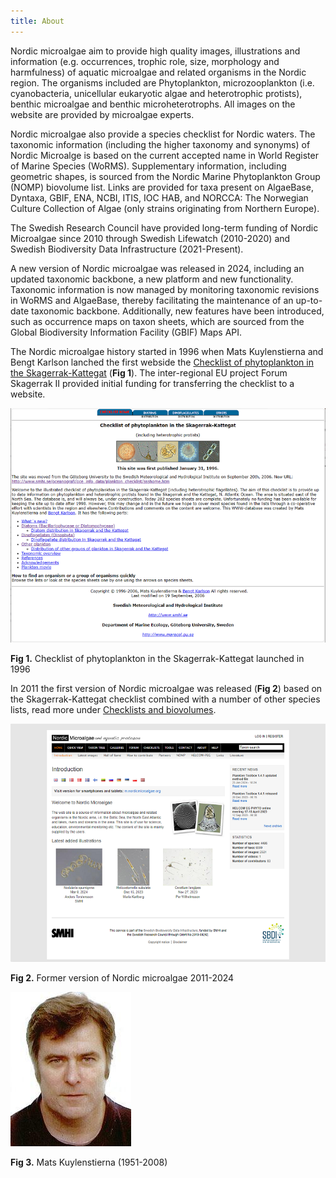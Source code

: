 ```yaml
---
title: About
---
```


Nordic microalgae aim to provide high quality images, illustrations and information (e.g. occurrences, trophic role, size, morphology and harmfulness) of aquatic microalgae and related organisms in the Nordic region. The organisms included are Phytoplankton, microzooplankton (i.e. cyanobacteria, unicellular eukaryotic algae and heterotrophic protists), benthic microalgae and benthic microheterotrophs. All images on the website are provided by microalgae experts.

Nordic microalgae also provide a species checklist for Nordic waters. The taxonomic information (including the higher taxonomy and synonyms) of Nordic Microalge is based on the current accepted name in World Register of Marine Species (WoRMS). Supplementary information, including geometric shapes, is sourced from the Nordic Marine Phytoplankton Group (NOMP) biovolume list. Links are provided for taxa present on AlgaeBase, Dyntaxa, GBIF, ENA, NCBI, ITIS, IOC HAB, and NORCCA: The Norwegian Culture Collection of Algae (only strains originating from Northern Europe).

The Swedish Research Council have provided long-term funding of Nordic Microalgae since 2010 through Swedish Lifewatch (2010-2020) and Swedish Biodiversity Data Infrastructure (2021-Present).

A new version of Nordic microalgae was released in 2024, including an updated taxonomic backbone, a new platform and new functionality. Taxonomic information is now managed by monitoring taxonomic revisions in WoRMS and AlgaeBase, thereby facilitating the maintenance of an up-to-date taxonomic backbone. Additionally, new features have been introduced, such as occurrence maps on taxon sheets, which are sourced from the Global Biodiversity Information Facility (GBIF) Maps API.

The Nordic microalgae history started in 1996 when Mats Kuylenstierna and Bengt Karlson lanched the first webside the [Checklist of phytoplankton in the Skagerrak-Kattegat](https://www.smhi.se/oceanografi/oce_info_data/plankton_checklist/ssshome.htm) (__Fig 1__). The inter-regional EU project Forum Skagerrak II provided initial funding for transferring the checklist to a website. 

![printscreen checklist](/assets/checklist_1996.PNG)

__Fig 1.__ Checklist of phytoplankton in the Skagerrak-Kattegat launched in 1996

In 2011 the first version of Nordic microalgae was released (__Fig 2__) based on the Skagerrak-Kattegat checklist combined with a number of other species lists, read more under [Checklists and biovolumes](/checklists-and-biovolumes/).

![printscreen old nordic microalgae](/assets/Nordic_microalgae_old.PNG)

__Fig 2.__ Former version of Nordic microalgae 2011-2024

![Mats Kuylenstierna](/assets/mats_kuylenstierna.jpg)

__Fig 3.__ Mats Kuylenstierna (1951-2008)

